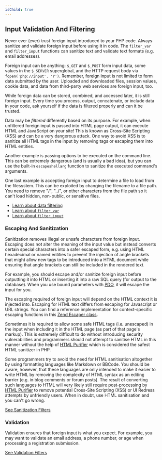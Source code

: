 ```yaml
---
isChild: true
---
```


## Input Validation And Filtering

Never ever (ever) trust foreign input introduced to your PHP code. Always sanitize and validate
foreign input before using it in code. The `filter_var` and `filter_input` functions can sanitize text and validate text formats (e.g.
email addresses).

Foreign input can be anything: `$_GET` and `$_POST` form input data, some values in the `$_SERVER`
superglobal, and the HTTP request body via `fopen('php://input', 'r')`. Remember, foreign input is not
limited to form data submitted by the user. Uploaded and downloaded files, session values, cookie data,
and data from third-party web services are foreign input, too.

While foreign data can be stored, combined, and accessed later, it is still foreign input. Every
time you process, output, concatenate, or include data in your code, ask yourself if
the data is filtered properly and can it be trusted.

Data may be _filtered_ differently based on its purpose. For example, when unfiltered foreign input is passed
into HTML page output, it can execute HTML and JavaScript on your site! This is known as Cross-Site
Scripting (XSS) and can be a very dangerous attack. One way to avoid XSS is to sanitize all HTML tags
in the input by removing tags or escaping them into HTML entities.

Another example is passing options to be executed on the command line. This can be extremely dangerous
(and is usually a bad idea), but you can use the built-in `escapeshellarg` function to sanitize the executed
command's arguments.

One last example is accepting foreign input to determine a file to load from the filesystem. This can be exploited by
changing the filename to a file path. You need to remove "/", "../", or other characters from the file path so it can't
load hidden, non-public, or sensitive files.

* [Learn about data filtering][1]
* [Learn about `filter_var`][4]
* [Learn about `filter_input`][5]

### Escaping And Sanitization

Sanitization removes illegal or unsafe characters from foreign input. Escaping 
does not alter the meaning of the input value but instead converts certain 
special characters into a safer escaped form, e.g. using HTML hexadecimal or 
named entities to prevent the injection of angle brackets that might allow new 
tags to be introduced into a HTML document while ensuring that angle brackets
can still be included in the rendered text.

For example, you should escape and/or sanitize foreign input before outputting it into 
HTML or inserting it into a raw SQL query (for output to the database). When 
you use bound parameters with [PDO](#databases), it will escape the input for you.

The escaping required of foreign input will depend on the HTML context it is
injected into. Escaping for HTML text differs from escaping for Javascript or
URL strings. You can find a reference implementation for context-specific
escaping functions in this [Zend Escaper class](https://github.com/zendframework/zf2/blob/master/library/Zend/Escaper/Escaper.php).

Sometimes it is required to allow some safe HTML tags (i.e. unescaped)
in the input when 
including it in the HTML page (as part of that page's markup). This is extremely difficult to do without introducing security vulnerabilities and 
programmers should not attempt to sanitise HTML in this manner
without the help of [HTML Purifier][html-purifier] which is considered the 
safest HTML sanitizer in PHP.

Some programmers try to avoid the need for HTML sanitisation altogether by using
formatting languages like Markdown or BBCode. You should be
aware, however, that these languages are only intended to make it easier to
write HTML by removing the complexity of HTML syntax as an editing
barrier (e.g. in blog comments or forum posts). The result of converting such 
languages to HTML will very likely still
require post-processing by [HTML Purifier][html-purifier] to remove potential
Cross-Site Scripting (XSS) or UI Redress attempts by unfriendly users. When
in doubt, use HTML sanitisation and you can't go wrong.

[See Sanitization Filters][2]

### Validation

Validation ensures that foreign input is what you expect. For example, you may want to validate an
email address, a phone number, or age when processing a registration submission.

[See Validation Filters][3]

[1]: http://www.php.net/manual/en/book.filter.php
[2]: http://www.php.net/manual/en/filter.filters.sanitize.php
[3]: http://www.php.net/manual/en/filter.filters.validate.php
[4]: http://php.net/manual/en/function.filter-var.php
[5]: http://www.php.net/manual/en/function.filter-input.php
[html-purifier]: http://htmlpurifier.org/
